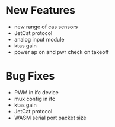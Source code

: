 # New Features
* new range of cas sensors
* JetCat protocol
* analog input module
* ktas gain
* power ap on and pwr check on takeoff

# Bug Fixes
* PWM in ifc device
* mux config in ifc
* ktas gain
* JetCat protocol
* WASM serial port packet size

